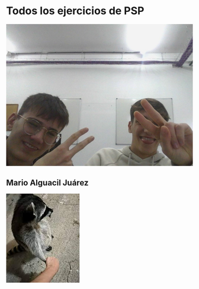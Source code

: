 # Todos los ejercicios de PSP

![img2.png](src/img/img2.png)

## Mario Alguacil Juárez

![img.png](src/img/img.png)


